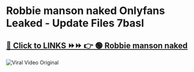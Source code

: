 
 # Robbie manson naked Onlyfans Leaked - Update Files 7basl

## <h2><a href="https://clipsfans.com/Robbie_manson_naked&ref=git">🔗 Click to LINKS ⏩⏩ 👉 🟢 Robbie manson naked </a></h2>

<a href="https://clipsfans.com/Robbie_manson_naked&ref=git" rel="nofollow" data-target="animated-image.originalLink"><img src="https://i.ibb.co.com/xMMVF88/686577567.gif" alt="Viral Video Original" style="max-width: 100%; display: inline-block;" data-target="animated-image.originalImage"></a>

